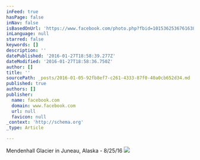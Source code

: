 ```yaml
---
inFeed: true
hasPage: false
inNav: false
isBasedOnUrl: 'https://www.facebook.com/photo.php?fbid=10153625367616388&set=t.5141988&type=3&theater'
inLanguage: null
starred: false
keywords: []
description: ''
datePublished: '2016-01-27T18:58:39.277Z'
dateModified: '2016-01-27T18:58:36.750Z'
author: []
title: ''
sourcePath: _posts/2016-01-05-92fb8ef7-c261-4333-87f0-40a0cb652d34.md
published: true
authors: []
publisher:
  name: facebook.com
  domain: www.facebook.com
  url: null
  favicon: null
_context: 'http://schema.org'
_type: Article

---
```

Mendenhall Glacier in Juneau, Alaska - 8/25/16
![](https://scontent.xx.fbcdn.net/hphotos-xft1/t31.0-8/s2048x2048/11951588_10153625367616388_1526571672806855075_o.jpg)